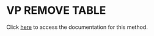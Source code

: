 <!---->
# VP REMOVE TABLE

Click [here](https://developer.4d.com/docs/ViewPro/commands/vp-remove-table) to access the documentation for this method.

